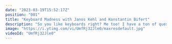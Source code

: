 ```yaml
---
date: "2023-03-19T15:52:17Z"
position: "001"
title: "Keyboard Madness with Janos Kehl and Konstantin Bifert"
description: "So you like keyboards right? Me too! I have a ton of questions so I have asked keyboard experts Janos and Konstantin to join me on a live stream and answer all of them 🔥🌶️🥳"
image: "https://i.ytimg.com/vi/UmfRj32Jle0/maxresdefault.jpg"
videoId: "UmfRj32Jle0"
---
```


